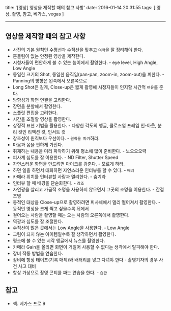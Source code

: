 title: '[영상] 영상을 제작할 때의 참고 사항'
date: 2016-01-14 20:31:55
tags: [ 영상, 촬영, 참고, 베가스, vegas ]

---

## 영상을 제작할 때의 참고 사항

  * 사진의 기본 원칙인 수평선과 수직선을 맞추고 `여백`을 잘 정리해야 한다. 
  * 흔들림이 없는 안정된 영상을 제작한다.
  * 시청자들이 편안하게 볼 수 있는 높이에서 촬영한다. - eye level, High Angle, Low Angle
  * 동일한 크기의 Shot, 동일한 움직임(pan-pan, zoom-in, zoom-out)을 피한다. - Panning의 방향은 왼쪽에서 오른쪽으로
  * Long Shot은 길게, Close-up은 짧게 촬영해 시청자들이 인지할 시간적 `여유`를 준다.
  * 방향성과 화면 연결을 고려한다.
  * 장면을 분할해서 촬영한다.
  * 스플릿 편집을 고려한다.
  * 시간을 조절할 영상을 촬영한다.
  * 상징적 표현 기법을 활용한다. - 다양한 각도의 앵글, 클로즈업 프레임 인-아웃, 분리 컷인 리액션 컷, 인서트 컷
  * 창조성이 원칙보다 우선이다. - `원칙을 파기`하라.
  * 마음과 몸을 편하게 가진다.
  * 취재하는 내용을 미리 파악하기 위해 평소에 많이 준비한다. - 노오오오력
  * 피사계 심도를 잘 이용한다. - ND Filter, Shutter Speed
  * 자연스러운 화면을 만드려면 마이크를 감춘다. - 모르게 하라.
  * 하던 일을 하면서 대화하면 자연스러운 인터뷰를 할 수 있다. - `배려`
  * 카메라 위치를 인터뷰할 사람과 멀리한다. - 숨겨라
  * 인터뷰 할 때 배경을 단순화한다. - `강조`
  * 자연광을 살리고 가급적 조명을 사용하지 않으면서 그곳의 조명을 이용한다. - 간접 조명
  * 동적인 대상을 Close-up으로 촬영하려면 피사체에서 멀리 떨어져서 촬영한다. - 동적인 영상을 크게 찍고 싶을수록 뒤에서
  * 걸어오는 사람을 촬영할 때는 오는 사람의 오른쪽에서 촬영한다.
  * 역광과 심도를 잘 조절한다. 
  * 수직선이 많은 곳에서는 Low Angle을 사용한다. - Low Angle
  * 그림이 되지 않는 아이템일수록 잘 생각하면서 촬영한다.
  * 평소에 볼 수 있는 시각 앵글에서 뉴스를 촬영한다.
  * 카메라 Gain을 올리면 화면이 거칠어 사용할 수 없다는 생각에서 탈피해야 한다. 
  * 장비 작동 방법을 연습한다.
  * 장비에 항상 테이프(기록 매체)와 배터리를 넣고 다녀야 한다 - 촬영기자의 경우 사건 사고 대비
  * 항상 가상으로 촬영 콘티를 짜는 연습을 한다. - `습관`





## 참고
  * 책. 베가스 프로 9